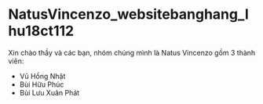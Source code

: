 # NatusVincenzo_websitebanghang_lhu18ct112
Xin chào thầy và các bạn, nhóm chúng mình là Natus Vincenzo gồm 3 thành viên: 
* Vũ Hồng Nhật
* Bùi Hữu Phúc
* Bùi Lưu Xuân Phát
